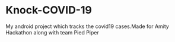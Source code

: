 # Knock-COVID-19
 My android project which tracks the covid19 cases.Made for Amity Hackathon along with team Pied Piper
